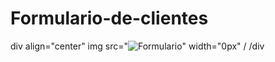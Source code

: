 # Formulario-de-clientes
<span>

div align="center"
img src="![Formulario](https://user-images.githubusercontent.com/113545994/223141662-dd33fb4f-e7b2-4444-a208-00de04190333.png)" width="0px" /
/div

</span>
